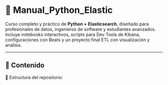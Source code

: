# 📘 Manual_Python_Elastic

Curso completo y práctico de **Python + Elasticsearch**, diseñado para profesionales de datos, ingenieros de software y estudiantes avanzados. Incluye notebooks interactivos, scripts para Dev Tools de Kibana, configuraciones con Beats y un proyecto final ETL con visualización y análisis.

---

## 📌 Contenido

📂 Estructura del repositorio:



